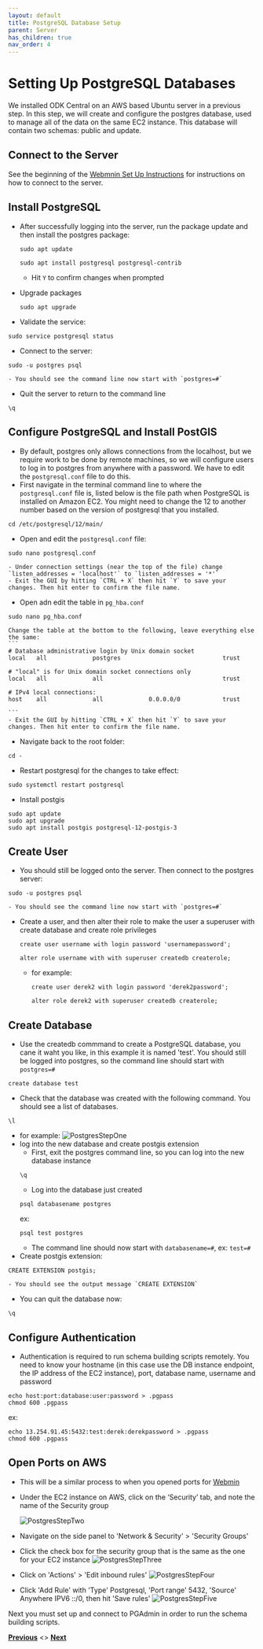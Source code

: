 ```yaml
---
layout: default
title: PostgreSQL Database Setup
parent: Server
has_children: true
nav_order: 4
---
```

# Setting Up PostgreSQL Databases
We installed ODK Central on an AWS based Ubuntu server in a previous step. In this step, we will create and configure the postgres database, used to manage all of the data on the same EC2 instance. This database will contain two schemas: public and update.

## Connect to the Server
See the beginning of the [Webmnin Set Up Instructions](Webmin_Setup.html) for instructions on how to connect to the server.

## Install PostgreSQL
- After successfully logging into the server, run the package update and then install the postgres package:

    ```
    sudo apt update

    sudo apt install postgresql postgresql-contrib
    ```

    - Hit `Y` to confirm changes when prompted
- Upgrade packages

    ```
    sudo apt upgrade
    ```
- Validate the service:
```
sudo service postgresql status
```
- Connect to the server:
```
sudo -u postgres psql
```
    - You should see the command line now start with `postgres=#`
- Quit the server to return to the command line
```
\q
```

## Configure PostgreSQL and Install PostGIS
- By default, postgres only allows connections from the localhost, but we require work to be done by remote machines, so we will configure users to log in to postgres from anywhere with a password. We have to edit the `postgresql.conf` file to do this.
- First navigate in the terminal command line to where the `postgresql.conf` file is, listed below is the file path when PostgreSQL is installed on Amazon EC2. You might need to change the 12 to another number based on the version of postgresql that you installed.
```
cd /etc/postgresql/12/main/
```
- Open and edit the `postgresql.conf` file:
```
sudo nano postgresql.conf
```
    - Under connection settings (near the top of the file) change `listen_addresses = 'localhost'` to `listen_addresses = '*'`
    - Exit the GUI by hitting `CTRL + X` then hit `Y` to save your changes. Then hit enter to confirm the file name.
- Open adn edit the table in `pg_hba.conf`
```
sudo nano pg_hba.conf
```
    Change the table at the bottom to the following, leave everything else the same:
    ```
    # Database administrative login by Unix domain socket
    local   all             postgres                             trust

    # "local" is for Unix domain socket connections only
    local   all             all                                  trust

    # IPv4 local connections:
    host    all             all             0.0.0.0/0            trust

    ```
    - Exit the GUI by hitting `CTRL + X` then hit `Y` to save your changes. Then hit enter to confirm the file name.
- Navigate back to the root folder:
```
cd -
```
- Restart postgresql for the changes to take effect:
```
sudo systemctl restart postgresql
```
- Install postgis
```
sudo apt update
sudo apt upgrade
sudo apt install postgis postgresql-12-postgis-3
```

## Create User
- You should still be logged onto the server. Then connect to the postgres server:
```
sudo -u postgres psql
```
    - You should see the command line now start with `postgres=#`
- Create a user, and then alter their role to make the user a superuser with create database and create role privileges
    ```
    create user username with login password 'usernamepassword';

    alter role username with with superuser createdb createrole;
    ```

    - for example:
        ```
        create user derek2 with login password 'derek2password';

        alter role derek2 with superuser createdb createrole;
        ```

## Create Database
- Use the createdb commmand to create a PostgreSQL database, you cane it waht you like, in this example it is named 'test'. You should still be logged into postgres, so the command line should start with `postgres=#`
```
create database test
```
- Check that the database was created with the following command. You should see a list of databases.
```
\l
```
- for example:
    ![PostgresStepOne](serverAssets/PostgresStepOne.png)
- log into the new database and create postgis extension
    - First, exit the postgres command line, so you can log into the new database instance
    ```
    \q
    ```
    - Log into the database just created
    ```
    psql databasename postgres
    ```
    ex:
    ```
    psql test postgres
    ```
    - The command line should now start with `databasename=#`, ex: `test=#`
- Create postgis extension:
```
CREATE EXTENSION postgis;
```
    - You should see the output message `CREATE EXTENSION`
- You can quit the database now:
```
\q
```

## Configure Authentication
- Authentication is required to run schema building scripts remotely. You need to know your hostname (in this case use the DB instance endpoint, the IP address of the EC2 instance), port, database name, username and password
```
echo host:port:database:user:password > .pgpass
chmod 600 .pgpass
```
ex:
```
echo 13.254.91.45:5432:test:derek:derekpassword > .pgpass
chmod 600 .pgpass
```

## Open Ports on AWS
- This will be a similar process to when you opened ports for [Webmin](Webmin_Setup.html)
- Under the EC2 instance on AWS, click on the ‘Security’ tab, and note the name of the Security group

    ![PostgresStepTwo](serverAssets/PostgresStepTwo.png)
- Navigate on the side panel to 'Network & Security' > 'Security Groups'
- Click the check box for the security group that is the same as the one for your EC2 instance
![PostgresStepThree](serverAssets/PostgresStepThree.png)
- Click on 'Actions' > 'Edit inbound rules'
![PostgresStepFour](serverAssets/PostgresStepFour.png)
- Click 'Add Rule' with 'Type' Postgresql, 'Port range' 5432, 'Source' Anywhere IPV6 ::/0, then hit 'Save rules'
![PostgresStepFive](serverAssets/PostgresStepFive.png)

Next you must set up and connect to PGAdmin in order to run the schema building scripts.

**[Previous](Webmin_Setup.html)** <> **[Next](PGAdmin.html)**
